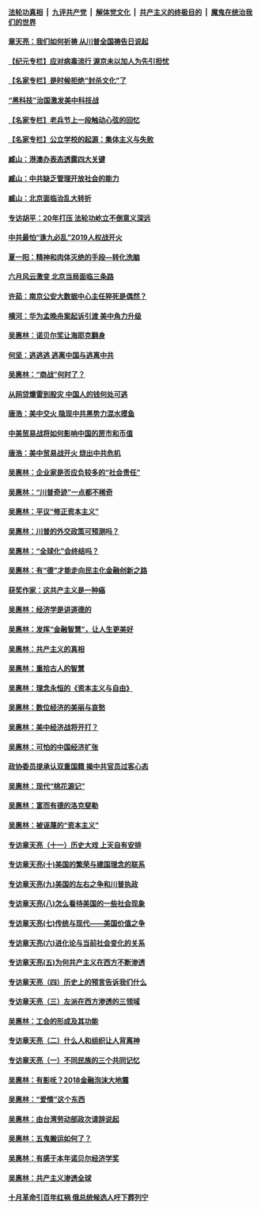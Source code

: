 

####  [法轮功真相](../../../../basic/blob/master/README.md?t=06271902) &nbsp;|&nbsp; [九评共产党](../../../../9ping.md/blob/master/README.md?t=06271902) &nbsp;|&nbsp; [解体党文化](../../../../jtdwh.md/blob/master/README.md?t=06271902)  &nbsp;|&nbsp; [共产主义的终极目的](../../../../gczydzjmd.md/blob/master/README.md?t=06271902) &nbsp;|&nbsp; [魔鬼在统治我们的世界](../../../../mgztzwmdsj.md/blob/master/README.md?t=06271902) 

#### [章天亮：我们如何祈祷 从川普全国祷告日说起](../pages/nsc423/n11944627.md?t=06271902) 

#### [【纪元专栏】应对病毒流行 渥京未以加人为先引担忧](../pages/nsc423/n11875714.md?t=06271902) 

#### [【名家专栏】是时候拒绝“封杀文化”了](../pages/nsc423/n11814093.md?t=06271902) 

#### [“黑科技”治国激发美中科技战](../pages/nsc423/n11638056.md?t=06271902) 

#### [【名家专栏】老兵节上一段触动心弦的回忆](../pages/nsc423/n11646016.md?t=06271902) 

#### [【名家专栏】公立学校的起源：集体主义与失败](../pages/nsc423/n11601833.md?t=06271902) 

#### [臧山：港澳办表态透露四大关键](../pages/nsc423/n11421628.md?t=06271902) 

#### [臧山：中共缺乏管理开放社会的能力](../pages/nsc423/n11407457.md?t=06271902) 

#### [臧山：北京面临治乱大转折](../pages/nsc423/n11406895.md?t=06271902) 

#### [专访胡平：20年打压 法轮功屹立不倒意义深远](../pages/nsc423/n11398800.md?t=06271902) 

#### [中共最怕“逢九必乱”2019人权战开火](../pages/nsc423/n11385248.md?t=06271902) 

#### [夏一阳：精神和肉体灭绝的手段—转化洗脑](../pages/nsc423/n11368250.md?t=06271902) 

#### [六月风云激变 北京当局面临三条路](../pages/nsc423/n11313668.md?t=06271902) 

#### [许茹：南京公安大数据中心主任猝死是偶然？](../pages/nsc423/n11064744.md?t=06271902) 

#### [横河：华为孟晚舟案起诉引渡 美中角力升级](../pages/nsc423/n11027230.md?t=06271902) 

#### [吴惠林：诺贝尔奖让海耶克翻身](../pages/nsc423/n10890049.md?t=06271902) 

#### [何坚：逃逃逃 逃离中国与逃离中共](../pages/nsc423/n10592891.md?t=06271902) 

#### [吴惠林：“商战”何时了？](../pages/nsc423/n10573558.md?t=06271902) 

#### [从网贷爆雷到股灾 中国人的钱何处可逃](../pages/nsc423/n10572800.md?t=06271902) 

#### [唐浩：美中交火 隐现中共黑势力混水摸鱼](../pages/nsc423/n10544040.md?t=06271902) 

#### [中美贸易战将如何影响中国的房市和币值](../pages/nsc423/n10543697.md?t=06271902) 

#### [唐浩：美中贸易战开火 烧出中共危机](../pages/nsc423/n10540126.md?t=06271902) 

#### [吴惠林：企业家是否应负较多的“社会责任”](../pages/nsc423/n10535022.md?t=06271902) 

#### [吴惠林：“川普奇迹”一点都不稀奇](../pages/nsc423/n10512808.md?t=06271902) 

#### [吴惠林：平议“修正资本主义”](../pages/nsc423/n10495724.md?t=06271902) 

#### [吴惠林：川普的外交政策可预测吗？](../pages/nsc423/n10462387.md?t=06271902) 

#### [吴惠林：“全球化”会终结吗？](../pages/nsc423/n10452838.md?t=06271902) 

#### [吴惠林：有“德”才能走向民主化金融创新之路](../pages/nsc423/n10432292.md?t=06271902) 

#### [获奖作家：这共产主义是一种癌](../pages/nsc423/n10431541.md?t=06271902) 

#### [吴惠林：经济学是讲道德的](../pages/nsc423/n10398014.md?t=06271902) 

#### [吴惠林：发挥“金融智慧”，让人生更美好](../pages/nsc423/n10375019.md?t=06271902) 

#### [吴惠林：共产主义的真相](../pages/nsc423/n10351394.md?t=06271902) 

#### [吴惠林：重拾古人的智慧](../pages/nsc423/n10337691.md?t=06271902) 

#### [吴惠林：理念永恒的《资本主义与自由》](../pages/nsc423/n10316274.md?t=06271902) 

#### [吴惠林：数位经济的美丽与哀愁](../pages/nsc423/n10292946.md?t=06271902) 

#### [吴惠林：美中经济战将开打？](../pages/nsc423/n10258825.md?t=06271902) 

#### [吴惠林：可怕的中国经济扩张](../pages/nsc423/n10219147.md?t=06271902) 

#### [政协委员提承认双重国籍 揭中共官员过客心态](../pages/nsc423/n10208809.md?t=06271902) 

#### [吴惠林：现代“桃花源记”](../pages/nsc423/n10185234.md?t=06271902) 

#### [吴惠林：富而有德的洛克斐勒](../pages/nsc423/n10142264.md?t=06271902) 

#### [吴惠林：被诬蔑的“资本主义”](../pages/nsc423/n10124816.md?t=06271902) 

#### [专访章天亮（十一）历史大戏 上天自有安排](../pages/nsc423/n10094905.md?t=06271902) 

#### [专访章天亮(十)美国的繁荣与建国理念的联系](../pages/nsc423/n10094899.md?t=06271902) 

#### [专访章天亮(九)美国的左右之争和川普执政](../pages/nsc423/n10094889.md?t=06271902) 

#### [专访章天亮(八)怎么看待美国的一些社会现象](../pages/nsc423/n10094857.md?t=06271902) 

#### [专访章天亮(七)传统与现代——美国价值之争](../pages/nsc423/n10093140.md?t=06271902) 

#### [专访章天亮(六)进化论与当前社会变化的关系](../pages/nsc423/n10092036.md?t=06271902) 

#### [专访章天亮(五)为何共产主义在西方不断渗透](../pages/nsc423/n10083620.md?t=06271902) 

#### [专访章天亮（四）历史上的预言告诉我们什么](../pages/nsc423/n10083606.md?t=06271902) 

#### [专访章天亮（三）左派在西方渗透的三领域](../pages/nsc423/n10081115.md?t=06271902) 

#### [吴惠林：工会的形成及其功能](../pages/nsc423/n10080633.md?t=06271902) 

#### [专访章天亮（二）什么人和组织让人背离神](../pages/nsc423/n10076637.md?t=06271902) 

#### [专访章天亮（一）不同民族的三个共同记忆](../pages/nsc423/n10074188.md?t=06271902) 

#### [吴惠林：有影呒？2018金融泡沫大地震](../pages/nsc423/n10040534.md?t=06271902) 

#### [吴惠林：“爱情”这个东西](../pages/nsc423/n10019423.md?t=06271902) 

#### [吴惠林：由台湾劳动部政次请辞说起](../pages/nsc423/n9979679.md?t=06271902) 

#### [吴惠林：五鬼搬运如何了？](../pages/nsc423/n9925338.md?t=06271902) 

#### [吴惠林：有感于本年诺贝尔经济学奖](../pages/nsc423/n9871883.md?t=06271902) 

#### [吴惠林：共产主义渗透全球](../pages/nsc423/n9812748.md?t=06271902) 

#### [十月革命引百年红祸 俄总统候选人吁下葬列宁](../pages/nsc423/n9810182.md?t=06271902) 

